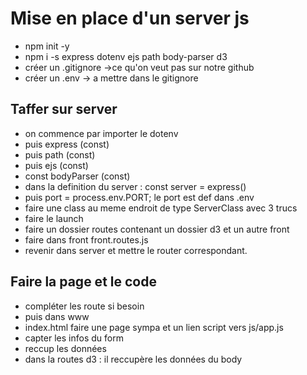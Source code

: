 # Mise en place d'un server js
- npm init -y
- npm i -s express dotenv ejs path body-parser d3
- créer un .gitignore ->ce qu'on veut pas sur notre github
- créer un .env -> a mettre dans le gitignore

## Taffer sur server
- on commence par importer le dotenv
- puis express (const)
- puis path (const)
- puis ejs (const)
- const bodyParser (const)
- dans la definition du server : const server = express()
- puis port = process.env.PORT; le port est def dans .env
- faire une class au meme endroit de type ServerClass avec 3 trucs
- faire le launch 
- faire un dossier routes contenant un dossier d3 et un autre front
- faire dans front front.routes.js
- revenir dans server et mettre le router correspondant. 

## Faire la page et le code
- compléter les route si besoin
- puis dans www
- index.html faire une page sympa et un lien script vers js/app.js
- capter les infos du form
- reccup les données
- dans la routes d3 : il reccupère les données du body
